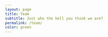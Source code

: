 ```yaml
---
layout: page
title: Team
subtitle: Just who the hell you think we are?
permalink: /team/
color: green
---
```


